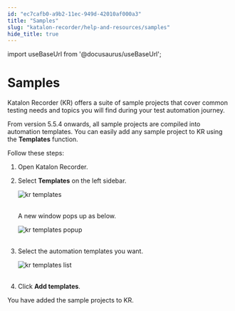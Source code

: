 ```yaml
---
id: "ec7cafb0-a9b2-11ec-949d-42010af000a3"
title: "Samples"
slug: "katalon-recorder/help-and-resources/samples"
hide_title: true
---
```

import useBaseUrl from '@docusaurus/useBaseUrl';

  

# <a id="id" class="anchor_top_offset"/><a id="ariaid-title1" class="anchor_top_offset"/>Samples

  
    
<p xmlns="http://www.w3.org/1999/xhtml" className="p">Katalon Recorder (KR) offers a suite of sample projects that   cover common testing needs and topics you will find during your   test automation journey.</p> 
    
<p xmlns="http://www.w3.org/1999/xhtml" className="p">From version 5.5.4 onwards, all sample projects are compiled   into automation templates. You can easily add any sample project to   KR using the <strong className="ph b">Templates</strong> function.</p> 
    
<p xmlns="http://www.w3.org/1999/xhtml" className="p">Follow these steps:</p> 
    
<ol xmlns="http://www.w3.org/1999/xhtml" className="ol">   <li className="li">Open Katalon Recorder.</li>   <li className="li">     <p className="p">Select <strong className="ph b">Templates</strong> on the left sidebar.</p>     <p className="p">       <img className="image" src={useBaseUrl("https://github.com/katalon-studio/docs-images/raw/master/katalon-recorder/docs/samples/kr-templates.png")} alt="kr templates" /><br /><br />     </p>     <p className="p">A new window pops up as below.</p>     <p className="p">       <img className="image" src={useBaseUrl("https://github.com/katalon-studio/docs-images/raw/master/katalon-recorder/docs/samples/kr-templace-popup.png")} alt="kr templates popup" /><br /><br />     </p>   </li>   <li className="li">     <p className="p">Select the automation templates you want.</p>     <p className="p">       <img className="image" src={useBaseUrl("https://github.com/katalon-studio/docs-images/raw/master/katalon-recorder/docs/samples/kr-add-templates.png")} alt="kr templates list" /><br /><br />     </p>   </li>   <li className="li">     <p className="p">Click <strong className="ph b">Add templates</strong>.</p>   </li> </ol> 
    
<p xmlns="http://www.w3.org/1999/xhtml" className="p">You have added the sample projects to KR.</p> 
  

